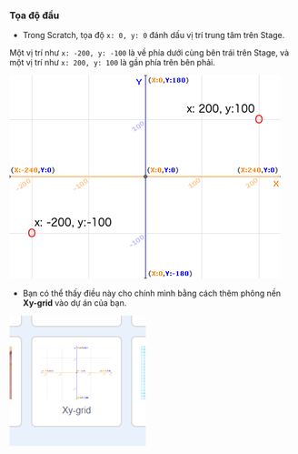 ### Tọa độ đầu

+ Trong Scratch, tọa độ `x: 0, y: 0` đánh dấu vị trí trung tâm trên Stage.

Một vị trí như `x: -200, y: -100` là về phía dưới cùng bên trái trên Stage, và một vị trí như `x: 200, y: 100` là gần phía trên bên phải.

![Tọa độ sân khấu](images/coordinates-stage.png)

+ Bạn có thể thấy điều này cho chính mình bằng cách thêm phông nền **Xy-grid** vào dự án của bạn.

![Tọa độ sân khấu](images/coordinates-backdrop.png)